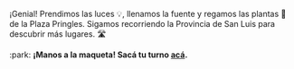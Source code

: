 ¡Genial! Prendimos las luces :bulb:, llenamos la fuente y regamos las plantas :blossom: de la Plaza Pringles. Sigamos recorriendo la Provincia de San Luis para descubrir más lugares. :motorway:

:park: **¡Manos a la maqueta! Sacá tu turno [acá](http://ingreso.maqueta.sanluis.edu.ar/).**

